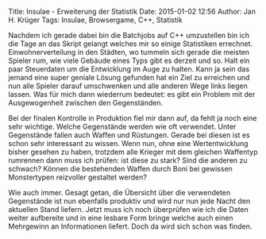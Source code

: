 Title: Insulae - Erweiterung der Statistik
Date: 2015-01-02 12:56
Author: Jan H. Krüger
Tags: Insulae, Browsergame, C++, Statistik

Nachdem ich gerade dabei bin die Batchjobs auf C++ umzustellen bin ich die Tage an das Skript gelangt welches mir so einige Statistiken errechnet. Einwohnerverteilung in den Städten, wo tummeln sich gerade die meisten Spieler rum, wie viele Gebäude eines Typs gibt es derzeit und so. Halt ein paar Steuerdaten um die Entwicklung im Auge zu halten. Kann ja sein das jemand eine super geniale Lösung gefunden hat ein Ziel zu erreichen und nun alle Spieler darauf umschwenken und alle anderen Wege links liegen lassen. Was für mich dann wiederrum bedeutet: es gibt ein Problem mit der Ausgewogenheit zwischen den Gegenständen.

Bei der finalen Kontrolle in Produktion fiel mir dann auf, da fehlt ja noch eine sehr wichtige. Welche Gegenstände werden wie oft verwendet. Unter Gegenstände fallen auch Waffen und Rüstungen. Gerade bei diesen ist es schon sehr interessant zu wissen. Wenn nun, ohne eine Wertentwicklung bisher gesehen zu haben, trotzdem alle Krieger mit dem gleichen Waffentyp rumrennen dann muss ich prüfen: ist diese zu stark? Sind die anderen zu schwach? Können die bestehenden Waffen durch Boni bei gewissen Monstertypen reizvoller gestaltet werden?

Wie auch immer. Gesagt getan, die Übersicht über die verwendeten Gegenstände ist nun ebenfalls produktiv und wird nur nun jede Nacht den aktuellen Stand liefern. Jetzt muss ich noch überprüfen wie ich die Daten weiter aufbereite und in eine lesbare Form bringe welche auch einen Mehrgewinn an Informationen liefert. Doch da wird sich schon was finden.